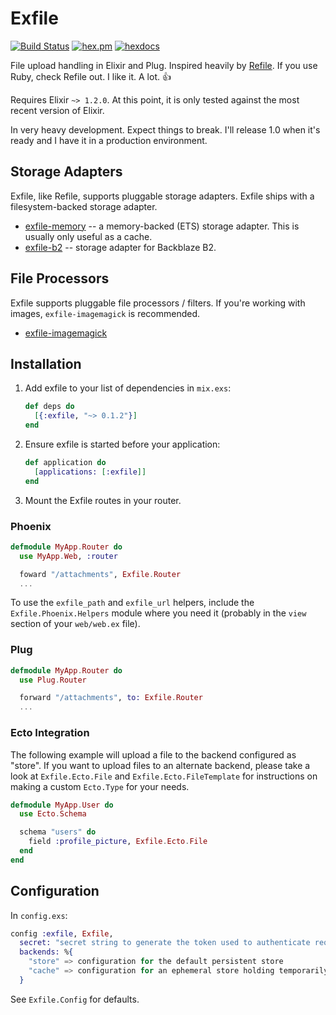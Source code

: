 # Exfile

[![Build Status](https://travis-ci.org/keichan34/exfile.svg?branch=master)](https://travis-ci.org/keichan34/exfile) [![hex.pm](https://img.shields.io/hexpm/v/exfile.svg)](https://hex.pm/packages/exfile) [![hexdocs](https://img.shields.io/badge/hex-docs-brightgreen.svg)](http://hexdocs.pm/exfile/readme.html)

File upload handling in Elixir and Plug. Inspired heavily by [Refile](https://github.com/refile/refile).
If you use Ruby, check Refile out. I like it. A lot. 👍

Requires Elixir `~> 1.2.0`. At this point, it is only tested against the most 
recent version of Elixir.

In very heavy development. Expect things to break. I'll release 1.0 when it's
ready and I have it in a production environment.

## Storage Adapters

Exfile, like Refile, supports pluggable storage adapters. Exfile ships with a
filesystem-backed storage adapter.

* [exfile-memory](https://github.com/keichan34/exfile-memory) -- a memory-backed
	(ETS) storage adapter. This is usually only useful as a cache.
* [exfile-b2](https://github.com/keichan34/exfile-b2) -- storage adapter for
	Backblaze B2.

## File Processors

Exfile supports pluggable file processors / filters. If you're working with
images, `exfile-imagemagick` is recommended.

* [exfile-imagemagick](https://github.com/keichan34/exfile-imagemagick)

## Installation

1. Add exfile to your list of dependencies in `mix.exs`:

	```elixir
	def deps do
	  [{:exfile, "~> 0.1.2"}]
	end
	```

2. Ensure exfile is started before your application:

	```elixir
	def application do
	  [applications: [:exfile]]
	end
	```

3. Mount the Exfile routes in your router.

### Phoenix

```elixir
defmodule MyApp.Router do
  use MyApp.Web, :router

  foward "/attachments", Exfile.Router
  ...
```

To use the `exfile_path` and `exfile_url` helpers, include the
`Exfile.Phoenix.Helpers` module where you need it (probably in the `view`
section of your `web/web.ex` file).

### Plug

```elixir
defmodule MyApp.Router do
  use Plug.Router

  forward "/attachments", to: Exfile.Router
  ...
```

### Ecto Integration

The following example will upload a file to the backend configured as "store".
If you want to upload files to an alternate backend, please take a look at
`Exfile.Ecto.File` and `Exfile.Ecto.FileTemplate` for instructions on making
a custom `Ecto.Type` for your needs.

```elixir
defmodule MyApp.User do
  use Ecto.Schema

  schema "users" do
    field :profile_picture, Exfile.Ecto.File
  end
end
```

## Configuration

In `config.exs`:

```elixir
config :exfile, Exfile,
  secret: "secret string to generate the token used to authenticate requests",
  backends: %{
    "store" => configuration for the default persistent store
    "cache" => configuration for an ephemeral store holding temporarily uploaded content
  }
```

See `Exfile.Config` for defaults.
